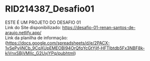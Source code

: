 # RID214387_Desafio01
ESTE É UM PROJETO DO DESAFIO 01 <br>
Link do Site disponibilizado: https://desafio-01-renan-santos-de-araujo.netlify.app/ <br>
Link da planilha de informação:(https://docs.google.com/spreadsheets/d/e/2PACX-1vSePvljNCb_9CqXUpEMEOBI94OrQfqYcGtYjIf-HFTIbtdb5Fx3NBF8k-kiVnxSBjVMIIc_G2UxjYPq/pubhtml)
